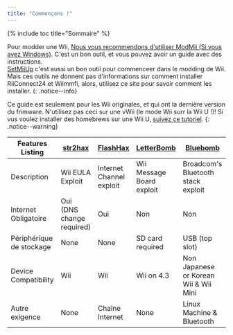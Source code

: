 ```yaml
---
title: "Commençons !"
---
```


{% include toc title="Sommaire" %}

Pour modder une Wii, [Nous vous recommendons d'utiliser ModMii (Si vous avez Windows)](https://sourceforge.net/projects/modmii/). C'est un bon outil, et vous pouvez avoir un guide avec des instructions.<br>
[SetMiiUp](https://gbatemp.net/threads/setmiiup-from-stock-to-latest-softmod-in-less-then-5-10-minutes.459416/) c'est aussi un bon outil pour commenceer dans le modding de Wii.<br>
Mais ces outils ne donnent pas d'informations sur comment installer RiiConnect24 et Wiimmfi, alors, utilisez ce site pour savoir comment les installer.
{: .notice--info}

Ce guide est seulement pour les Wii originales, et qui ont la dernière version du frimware. N'utilisez pas ceci sur une vWii (le mode Wii surr la Wii U !)!
Si vus voulez installer des homebrews sur une Wii U, [suivez ce tutoriel](https://wiiu.hacks.guide/vwii-modding).
{: .notice--warning}

|   Features Listing    |     [str2hax](str2hax)     |   [FlashHax](flashhax)    |  [LetterBomb](letterbomb)  |         [Bluebomb](bluebomb)           |
|-----------------------|----------------------------|---------------------------|----------------------------|----------------------------------------|
| Description           | Wii EULA Exploit           | Internet Channel exploit  | Wii Message Board exploit  | Broadcom's Bluetooth stack exploit     |
| Internet Obligatoire     | Oui (DNS change required)  | Oui                       | Non                        | Non                                     |
| Périphérique de stockage        | None                       | None                      | SD card required           | USB (top slot)                         |
| Device Compatibility  | Wii                        | Wii                       | Wii on 4.3                 | Non Japanese or Korean Wii & Wii Mini  |
| Autre exigence    | None                       | Chaîne Internet          | None                       | Linux Machine & Bluetooth              |
